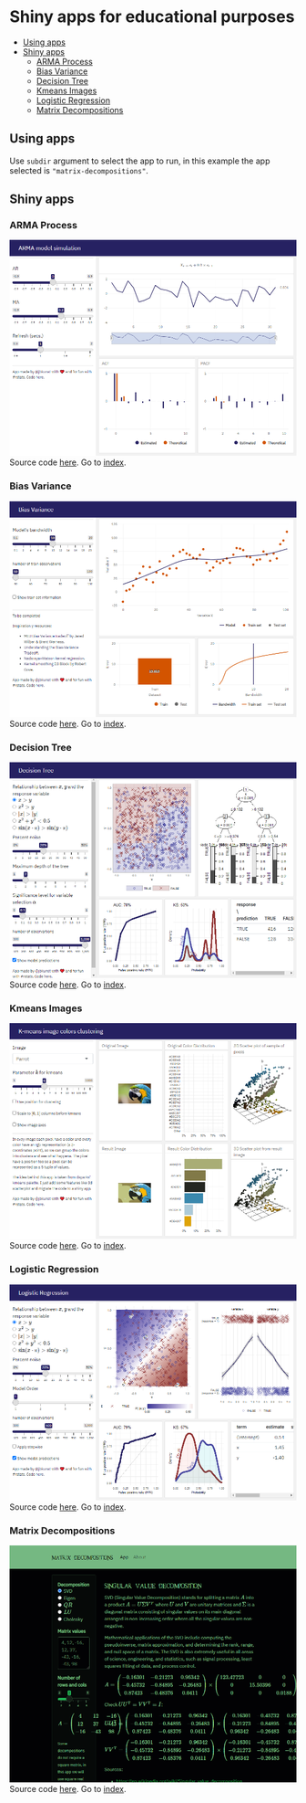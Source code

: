 Shiny apps for educational purposes
================

-   [Using apps](#using-apps)
-   [Shiny apps](#shiny-apps)
    -   [ARMA Process](#arma-process)
    -   [Bias Variance](#bias-variance)
    -   [Decision Tree](#decision-tree)
    -   [Kmeans Images](#kmeans-images)
    -   [Logistic Regression](#logistic-regression)
    -   [Matrix Decompositions](#matrix-decompositions)

## Using apps

Use `subdir` argument to select the app to run, in this example the app
selected is `"matrix-decompositions"`.

## Shiny apps

### ARMA Process

![](arma-process/screenshot.png) Source code
[here](tree/master/arma-process). Go to
[index](#shiny-apps-for-educational-purposes).

### Bias Variance

![](bias-variance/screenshot.png) Source code
[here](tree/master/bias-variance). Go to
[index](#shiny-apps-for-educational-purposes).

### Decision Tree

![](decision-tree/screenshot.png) Source code
[here](tree/master/decision-tree). Go to
[index](#shiny-apps-for-educational-purposes).

### Kmeans Images

![](kmeans-images/screenshot.png) Source code
[here](tree/master/kmeans-images). Go to
[index](#shiny-apps-for-educational-purposes).

### Logistic Regression

![](logistic-regression/screenshot.png) Source code
[here](tree/master/logistic-regression). Go to
[index](#shiny-apps-for-educational-purposes).

### Matrix Decompositions

![](matrix-decompositions/screenshot.png) Source code
[here](tree/master/matrix-decompositions). Go to
[index](#shiny-apps-for-educational-purposes).
